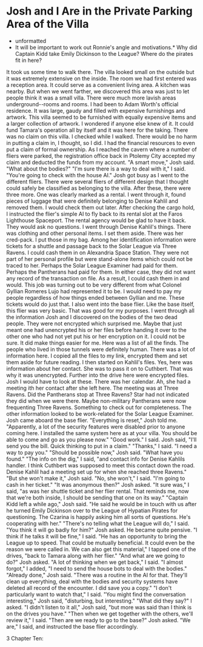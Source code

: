 # Josh and I Are in the Private Parking Area of the Villa #

* unformatted
* It will be important to work out Ronnie's angle and motivations.*
Why did Captain Kidd take Emily Dickinson to the League? Where do the
pirates fit in here?

It took us some time to walk there. The villa looked small on the outside
but it was extremely extensive on the inside. The room we had first entered
was a reception area. It could serve as a convenient living area. A kitchen
was nearby. But when we went farther, we discovered this area was just to
let people think it was a small villa. There were much more lavish areas
underground--rooms and rooms. I had been to Adam Worth's official
residence. It was large, gaudy and filled with expensive furnishings and
artwork. This villa seemed to be furnished with equally expensive items and
a larger collection of artwork. I wondered if anyone else knew of it. It
could fund Tamara's operation all by itself and it was here for the taking.
There was no claim on this villa. I checked while I walked. There would be
no harm in putting a claim in, I thought, so I did. I had the financial
resources to even put a claim of formal ownership. As I reached the cavern
where a number of fliers were parked, the registration office back in
Ptolemy City accepted my claim and deducted the funds from my account.
"A smart move," Josh said. "What about the bodies?"
"I'm sure there is a way to deal with it," I said. "You're going to check
with the house AI."
Josh got busy as I went to the different fliers.
There were several fliers of different design that I thought could safely
be classified as belonging to the villa. After these, there were three
more. One was clearly marked as a rental. I went through it, found pieces
of luggage that were definitely belonging to Denise Kahlil and removed
them. I would check them out later. After checking the cargo hold, I
instructed the flier's simple AI to fly back to its rental slot at the
Faros Lighthouse Spaceport. The rental agency would be glad to have it
back. They would ask no questions. I went through Denise Kahlil's things.
There was clothing and other personal items. I set them aside. There was
her cred-pack. I put those in my bag. Among her identification information
were tickets for a shuttle and passage back to the Solar League via Three
Ravens. I could cash them in on Alexandria Space Station. They were not
part of her personal profile but were stand-alone items which could not be
traced to her. Perhaps the Solar League Examiner had paid for them. Perhaps
the Pantherans had paid for them. In either case, they did not want any
record of the transaction on file. As a result, I could cash them in and
would. This job was turning out to be very different from what Colonel
Gyllian Romeres Lujo had represented it to be. I would need to pay my
people regardless of how things ended between Gyllian and me. These tickets
would do just that.
I also went into the base flier. Like the base itself, this flier was very
basic. That was good for my purposes. I went through all the information
Josh and I discovered on the bodies of the two dead people. They were not
encrypted which surprised me. Maybe that just meant one had unencrypted his
or her files before handing it over to the other one who had not yet put
his or her encryption on it. I could not be sure. It did make things easier
for me.
Here was a list of all the finds. The people who lived in those tunnels
were definitely human. There was a lot of information here. I copied all
the files to my link, encrypted them and set them aside for future reading.
I then started on Kahlil's files.
Yes, here was information about her contact. She was to pass it on to
Cuthbert. That was why it was unencrypted. Further into the drive here were
encrypted files. Josh I would have to look at these. There was her
calendar. Ah, she had a meeting ith her contact after she left here. The
meeting was at Three Ravens. Did the Pantherans stop at Three Ravens? Star
had not indicated they did when we were there. Maybe non-military
Pantherans were now frequenting Three Ravens. Something to check out for
completeness. The other information looked to be work-related for the Solar
League Examiner.
Josh came aboard the base flier.
"Everything is reset," Josh told me. "Apparently, a lot of the security
features were disabled prior to anyone coming here. I installed the same
system here as at your villa. You should be able to come and go as you
please now."
"Good work." I said.
Josh said, "I'll send you the bill. Quick thinking to put in a claim."
"Thanks," I said. "I need a way to pay you."
"Should be possible now," Josh said. "What have you found."
"The info on the dig," I said, "and contact info for Denise Kahlils
handler. I think Cuthbert was supposed to meet this contact down the road.
Denise Kahlil had a meeting set up for when she reached three Ravens."
"But she won't make it," Josh said.
"No, she won't," I said. "I'm going to cash in her ticket."
"It was anonymous then?" Josh asked.
"It sure was," I said, "as was her shuttle ticket and her flier rental.
That reminds me, now that we're both inside, I should be sending that one
on its way."
"Captain Kidd left a while ago," Josh said. "He said he would be in touch
with us after he turned Emily Dickinson over to the League of Hypatian
Pirates for questioning. The Czarina is happily asking him all sorts of
questions. He's cooperating with her."
"There's no telling what the League will do," I said.
"You think it will go badly for him?" Josh asked. He became quite pensive.
"I think if he talks it will be fine," I said. "He has an opportunity to
bring the League up to speed. That could be mutually beneficial. It could
even be the reason we were called in. We can also get this material," I
tapped one of the drives, "back to Tamara along with her flier."
"And what are we going to do?" Josh asked.
"A lot of thinking when we get back," I said.
"I almost forgot," I added, "I need to send the house bots to deal with the
bodies."
"Already done," Josh said. "There was a routine in the AI for that. They'll
clean up everything, deal with the bodies and security systems have deleted
all record of the encounter. I did save you a copy."
"I don't particularly want to watch that," I said.
"You might find the conversation interesting," Josh said, "disturbing, but
interesting."
"What did they say?" I asked.
"I didn't listen to it all," Josh said, "but more was said than I think is
on the drives you have."
"Then when we get together with the others, we'll review it," I said.
"Then are we ready to go to the base?" Josh asked.
"We are," I said, and instructed the base flier accordingly.

3 Chapter Ten: 
